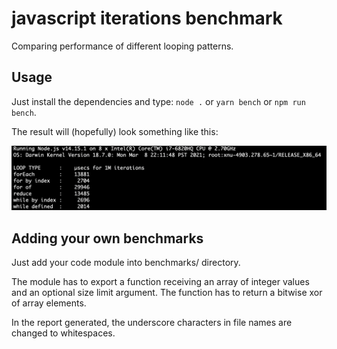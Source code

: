 # javascript iterations benchmark

Comparing performance of different looping patterns.

## Usage

Just install the dependencies and type: `node .` or `yarn bench` or `npm run bench`.

The result will (hopefully) look something like this:

![PNG file](./results.png)

## Adding your own benchmarks

Just add your code module into benchmarks/ directory.

The module has to export a function receiving an array of integer values and an optional
size limit argument. The function has to return a bitwise xor of array elements.

In the report generated, the underscore characters in file names are changed to whitespaces.
